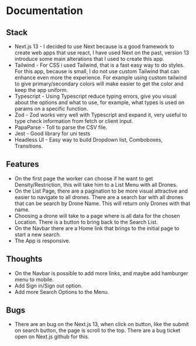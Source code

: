 # Documentation

## Stack

- Next.js 13 - I decided to use Next because is a good framework to create web apps that use react, I have used Next on the past, version 13 introduce some main alterations that I used to create this app.
- Tailwind - For CSS i used Tailwind, that is a fast easy way to do styles. For this app, because is small, I do not use custom Tailwind that can enhance even more the experience. For example using custom tailwind to give primary/secondary colors will make easier to get the color and keep the app uniform.
- Typescript - Using Typescript reduce typing errors, give you visual about the options and what to use, for example, what types is used on params on a specific function.
- Zod - Zod works very well with Typescript and expand it, very useful to type check information from fetch or client input.
- PapaParse - Toll to parse the CSV file.
- Jest - Good library for uni tests
- Headless UI - Easy way to build Dropdown list, Comboboxes, Transitions.

## Features

- On the first page the worker can choose if he want to get Density/Restriction, this will take him to a List Menu with all Drones.
- On the List Page, there are a pagination to be more visual attractive and easier to navigate to all drones. There are a search bar with all drones that can be search by Drone Name. This will return only Drones with that name.
- Choosing a drone will take to a page where is all data for the chosen Location. There is a button to bring back to the Search List.
- On the Navbar there are a Home link that brings to the initial page to start a new search.
- The App is responsive.

## Thoughts

- On the Navbar is possible to add more links, and maybe add hamburger menu to mobile.
- Add Sign in/Sign out option.
- Add more Search Options to the Menu.

## Bugs

- There are an bug on the Next.js 13, when click on button, like the submit on search button, the page is scroll to the top. There are a bug ticket open on Next.js github for this.
